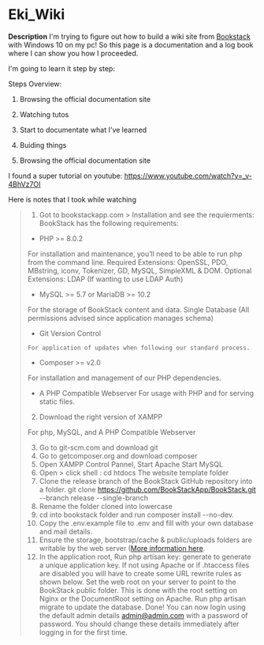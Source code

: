 # Eki_Wiki
**Description**
I'm trying to figure out how to build a wiki site from [Bookstack](https://www.bookstackapp.com/) with Windows 10 on my pc!
So this page is a documentation and a log book where I can show you how I proceeded.

I'm going to learn it step by step:

Steps Overview:
1. Browsing the official documentation site
2. Watching tutos
3. Start to documentate what I've learned
4. Buiding things

1. Browsing the official documentation site


I found a super tutorial on youtube:
https://www.youtube.com/watch?v=_v-4BhVz7OI

Here is notes that I took while watching

> 1. Got to bookstackapp.com > Installation and see the requierments:
> BookStack has the following requirements:
>
>   - PHP >= 8.0.2
>   
>   For installation and maintenance, you’ll need to be able to run php from the command line.
>   Required Extensions: OpenSSL, PDO, MBstring, iconv, Tokenizer, GD, MySQL, SimpleXML & DOM.
>   Optional Extensions: LDAP (If wanting to use LDAP Auth)
>      
>    - MySQL >= 5.7 or MariaDB >= 10.2
>    
>   For the storage of BookStack content and data.
>   Single Database (All permissions advised since application manages schema)
>      
>    - Git Version Control
>    
>     For application of updates when following our standard process.
>      
>    - Composer >= v2.0
>    
>    For installation and management of our PHP dependencies.
>    
>    - A PHP Compatible Webserver
>    For usage with PHP and for serving static files.
>    
> 2. Download the right version of XAMPP 
> 
> For php, MySQL,  and A PHP Compatible Webserver
> 
> 3. Go to git-scm.com and download git
> 4. Go to getcomposer.org and download composer
> 5. Open XAMPP Control Pannel,
>   Start Apache
>   Start MySQL 
> 6. Open > click shell :
>   cd htdocs
> The website template folder
> 7. Clone the release branch of the BookStack GitHub repository into a folder.
    git clone https://github.com/BookStackApp/BookStack.git --branch release --single-branch
> 8. Rename the folder cloned into lowercase
> 9. cd into bookstack folder and run 
>     composer install --no-dev.
> 10. Copy the .env.example file to .env and fill with your own database and mail details.
> 11. Ensure the storage, bootstrap/cache & public/uploads folders are writable by the web server ([More information here](https://www.bookstackapp.com/docs/admin/filesystem-permissions/).
> 11. In the application root, Run php artisan key:
>     generate to generate a unique application key.
> If not using Apache or if .htaccess files are disabled you will have to create some URL rewrite rules as shown below.
> Set the web root on your server to point to the BookStack public folder. This is done with the root setting on Nginx or the DocumentRoot setting on Apache.
> Run php artisan migrate to update the database.
> Done! You can now login using the default admin details admin@admin.com with a password of password. You should change these details immediately after logging in for the first time.
> 


